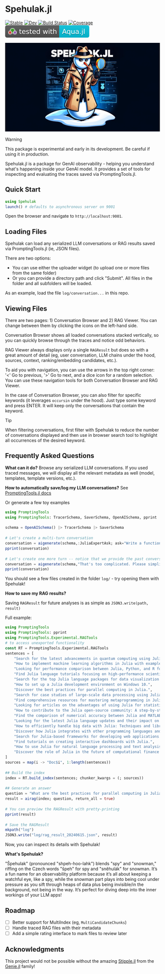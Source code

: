 # Spehulak.jl 
[![Stable](https://img.shields.io/badge/docs-stable-blue.svg)](https://svilupp.github.io/Spehulak.jl/stable/) 
[![Dev](https://img.shields.io/badge/docs-dev-blue.svg)](https://svilupp.github.io/Spehulak.jl/dev/) 
[![Build Status](https://github.com/svilupp/Spehulak.jl/actions/workflows/CI.yml/badge.svg?branch=main)](https://github.com/svilupp/Spehulak.jl/actions/workflows/CI.yml?query=branch%3Amain) 
[![Coverage](https://codecov.io/gh/svilupp/Spehulak.jl/branch/main/graph/badge.svg)](https://codecov.io/gh/svilupp/Spehulak.jl) 
[![Aqua](https://raw.githubusercontent.com/JuliaTesting/Aqua.jl/master/badge.svg)](https://github.com/JuliaTesting/Aqua.jl)


![Spy+snowman = Spehulak](docs/assets/spehulak.png)

> [!WARNING]
> This package is experimental and early in its development. Be careful if using it in production.

Spehulak.jl is a package for GenAI observability - helping you understand what's happening inside your GenAI model. It provides a set of tools for inspecting and evaluating the traces saved via PromptingTools.jl.

## Quick Start

```julia
using Spehulak
launch() # defaults to asynchronous server on 9001
```

Open the browser and navigate to `http://localhost:9001`.

## Loading Files

Spehulak can load any serialized LLM conversations or RAG results saved via PromptingTools.jl (ie, JSON files).

There are two options:
- You can use either the uploader widget (to upload one or more files from the same folder) 
- Or you can provide a directory path and click "Submit". All files in the folder and all subfolders will be loaded.

As an example, load the file `log/conversation...` in this repo.

## Viewing Files

There are two pages: 1) Conversation Browser and 2) RAG Viewer. You can change between them by clicking the icons on the left-hand side.

Conversation Browser shows all loaded conversations stacked vertically, so you can quickly browse through the traces and notice odd behaviors.

RAG Viewer always displays only a single `RAGResult` but does so with a great amount of detail (eg, user conversation, LLM chains under the hood, sources, context, ranking/embedding candidates, etc.).

To aid you with navigation, you can use the arrows in the top right corner: '<' Go to previous, '>' Go to next, and a dice icon for a random selection.
You can use these navigation tools for both Conversation Browser and RAG Viewer.

In the case of Conversation Browser, you can also filter for specific keywords (it leverages `occursin` under the hood).
Just type some keyword and press ENTER. It will keep only the conversations that contain the keyword.

> [!TIP]
> When filtering conversations, first filter with Spehulak to reduce the number of conversations displayed and then use in browser search tool to highlight all occurrences of the desired keyword.

## Frequently Asked Questions

**What can it do?**
Browse any serialized LLM conversations. If you used traced messages, we will display all the relevant metadata as well (model, templates, template versions, etc.).

**How to automatically save/log my LLM conversations?**
See [PromptingTools.jl docs](https://svilupp.github.io/PromptingTools.jl/dev/frequently_asked_questions#Automatic-Logging-/-Tracing)

Or generate a few toy examples
```julia
using PromptingTools
using PromptingTools: TracerSchema, SaverSchema, OpenAISchema, pprint

schema = OpenAISchema() |> TracerSchema |> SaverSchema

# Let's create a multi-turn conversation
conversation = aigenerate(schema,:JuliaExpertAsk; ask="Write a function to convert vector of strings into pig latin", model="gpt4o", return_all=true)
pprint(conversation)

# Let's create one more turn -- notice that we provide the past conversation as a kwarg
conversation = aigenerate(schema,"That's too complicated. Please simplify it. Think step by step first"; conversation, model="gpt4o", return_all=true)
pprint(conversation)

```

You should see a few files created in the folder `log/` - try opening them with Spehulak!

**How to save my RAG results?**

Saving `RAGResult` for future analyses is as simple as `JSON3.write(path, result)`

Full example:
```julia
using PromptingTools
using PromptingTools: pprint
using PromptingTools.Experimental.RAGTools
# to access unexported functionality
const RT = PromptingTools.Experimental.RAGTools
sentences = [
    "Search for the latest advancements in quantum computing using Julia language.",
    "How to implement machine learning algorithms in Julia with examples.",
    "Looking for performance comparison between Julia, Python, and R for data analysis.",
    "Find Julia language tutorials focusing on high-performance scientific computing.",
    "Search for the top Julia language packages for data visualization and their documentation.",
    "How to set up a Julia development environment on Windows 10.",
    "Discover the best practices for parallel computing in Julia.",
    "Search for case studies of large-scale data processing using Julia.",
    "Find comprehensive resources for mastering metaprogramming in Julia.",
    "Looking for articles on the advantages of using Julia for statistical modeling.",
    "How to contribute to the Julia open-source community: A step-by-step guide.",
    "Find the comparison of numerical accuracy between Julia and MATLAB.",
    "Looking for the latest Julia language updates and their impact on AI research.",
    "How to efficiently handle big data with Julia: Techniques and libraries.",
    "Discover how Julia integrates with other programming languages and tools.",
    "Search for Julia-based frameworks for developing web applications.",
    "Find tutorials on creating interactive dashboards with Julia.",
    "How to use Julia for natural language processing and text analysis.",
    "Discover the role of Julia in the future of computational finance and econometrics."
]
sources = map(i -> "Doc$i", 1:length(sentences))

## Build the index
index = RT.build_index(sentences; chunker_kwargs = (; sources))

## Generate an answer
question = "What are the best practices for parallel computing in Julia?"
result = airag(index; question, return_all = true)

# You can preview the RAGResult with pretty-printing
pprint(result)

# Save the RAGResult
mkpath("log")
JSON3.write("log/rag_result_20240615.json", result)
```

Now, you can inspect its details with Spehulak!

**What's Spehulak?**

"Špehulak" (pronounced "shpeh-hoo-lahk") blends "spy" and "snowman," riffing on the Czech words "špeh" for spy and "sněhulák" for snowman. It’s a fun name for an observability platform because it’s all about keeping a watchful eye, like a spy, while the snowman part plays into being cool under pressure as you sift through heaps of data plus being invisible/in the background, not being in the way. It’s perfect for diving deep into the inner workings of your LLM apps!


## Roadmap

- [ ] Better support for MultiIndex (eg, `MultiCandidateChunks`)
- [ ] Handle traced RAG files with their metadata
- [ ] Add a simple rating interface to mark files to review later

## Acknowledgments

This project would not be possible without the amazing [Stipple.jl](https://github.com/GenieFramework/Stipple.jl) from the [Genie.jl](https://github.com/GenieFramework/Genie.jl) family!